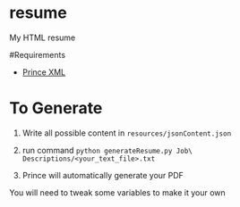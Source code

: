 # resume
My HTML resume

#Requirements
- [Prince XML](princexml.com)


# To Generate
1) Write all possible content in `resources/jsonContent.json`

2) run command `python generateResume.py Job\ Descriptions/<your_text_file>.txt`

3) Prince will automatically generate your PDF

You will need to tweak some variables to make it your own
